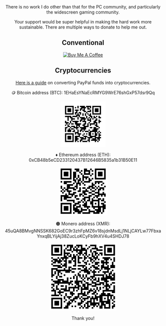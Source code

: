 <div align="center"

There is no work I do other than that for the PC community, and particularly the widescreen gaming community.

Your support would be super helpful in making the hard work more sustainable. There are multiple ways to donate to help me out.

## Conventional

<a href="https://www.buymeacoffee.com/rozzi" target="_blank"><img src="https://cdn.buymeacoffee.com/buttons/v2/default-violet.png" alt="Buy Me A Coffee" style="height: 60px !important;width: 217px !important;" ></a>

## Cryptocurrencies
[Here is a guide](https://99bitcoins.com/buy-bitcoin/buy-bitcoin-with-paypal/) on converting PayPal funds into cryptocurrencies.


:coin: Bitcoin address (BTC): 1EHaEsYNaEcRMYG9WrE76shGxP57dsr9Qq

<img src="/donations/BTC.png" alt="BTC"/>


:diamonds: Ethereum address (ETH): 0xCB48b5eCD233120437B12646B5835a1b31B50E11

![](/donations/ETH.png)


:orange_circle: Monero address (XMR): 45uQA8BMvgNNSSK682GoEC9r3zhFpMZ6v18sjdnMsdLj1NLjCAYLw77FbxaYnxqBLYijAj38ZucLoKCyFb9hXV4u4SHDJ78

![](/donations/XMR.png)

Thank you!

</div>
